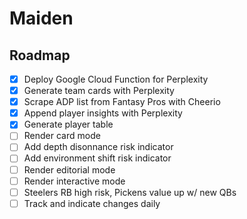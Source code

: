 # Maiden

## Roadmap

- [x] Deploy Google Cloud Function for Perplexity
- [x] Generate team cards with Perplexity
- [x] Scrape ADP list from Fantasy Pros with Cheerio
- [x] Append player insights with Perplexity
- [x] Generate player table
- [ ] Render card mode
- [ ] Add depth disonnance risk indicator
- [ ] Add environment shift risk indicator
- [ ] Render editorial mode
- [ ] Render interactive mode
- [ ] Steelers RB high risk, Pickens value up w/ new QBs
- [ ] Track and indicate changes daily
